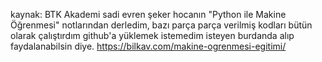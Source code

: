 kaynak: BTK Akademi sadi evren şeker hocanın "Python ile Makine Öğrenmesi" notlarından derledim, bazı parça parça verilmiş kodları bütün olarak çalıştırdım github'a yüklemek istemedim isteyen burdanda alıp faydalanabilsin diye.
https://bilkav.com/makine-ogrenmesi-egitimi/